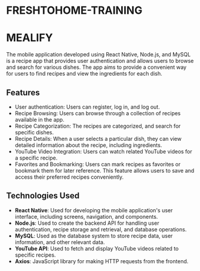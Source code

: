 # FRESHTOHOME-TRAINING

# MEALIFY

The mobile application developed using React Native, Node.js, and MySQL is a recipe app that provides user authentication and allows users to browse and search for various dishes. The app aims to provide a convenient way for users to find recipes and view the ingredients for each dish.

## Features

- User authentication: Users can register, log in, and log out.
- Recipe Browsing: Users can browse through a collection of recipes available in the app. 
- Recipe Categorization: The recipes are categorized, and search for specific dishes.
- Recipe Details: When a user selects a particular dish, they can view detailed information about the recipe, including ingredients.
- YouTube Video Integration: Users can watch related YouTube videos for a specific recipe.
- Favorites and Bookmarking: Users can mark recipes as favorites or bookmark them for later reference. This feature allows users to save and access their preferred recipes conveniently.

## Technologies Used

- **React Native**: Used for developing the mobile application's user interface, including screens, navigation, and components.
- **Node.js**: Used to create the backend API for handling user authentication, recipe storage and retrieval, and database operations.
- **MySQL**: Used as the database system to store recipe data, user information, and other relevant data.
- **YouTube API**: Used to fetch and display YouTube videos related to specific recipes.
- **Axios**: JavaScript library for making HTTP requests from the frontend.